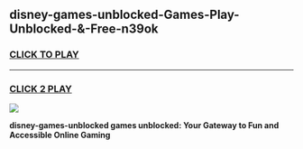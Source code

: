 
## disney-games-unblocked-Games-Play-Unblocked-&-Free-n39ok
<h3>
<a href="https://premium76.site?title=disney-games-unblocked&ref=24A">CLICK TO PLAY</a></h3>
<hr>

<h3>
<a href="https://premium76.site?title=disney-games-unblocked&ref=24A">CLICK 2 PLAY</a>
  
</h3>

<a href="https://premium76.site?title=disney-games-unblocked&ref=24A"><img src="https://clearcache.store/games.png"></a>


**disney-games-unblocked games unblocked: Your Gateway to Fun and Accessible Online Gaming**
